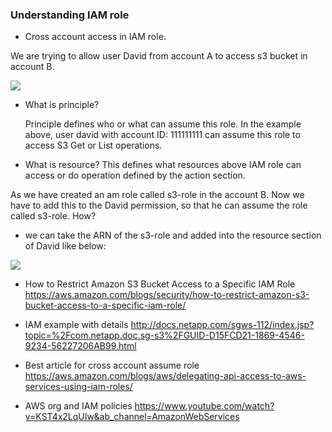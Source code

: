 ### Understanding IAM role

* Cross account access in IAM role.

We are trying to allow user David from account A to access s3 bucket in account B.

 ![](https://github.com/nanofaroque/nerd-read/blob/master/aws_solution_architect_prep/notes/iam/s3-role.png)

 * What is principle?
 
     Principle defines who or what can assume this role. In the example above,
 user david with account ID: 111111111 can assume this role to access S3 Get or List operations.

 * What is resource?
   This defines what resources above IAM role can access or do operation defined by the action section.  

As we have created an am role called s3-role in the account B. Now we have to add this to the David permission, so that he can assume the role called s3-role. How?
- we can take the ARN of the s3-role and added into the resource section of David like below:

![](https://github.com/nanofaroque/nerd-read/blob/master/aws_solution_architect_prep/notes/iam/david.png)

* How to Restrict Amazon S3 Bucket Access to a Specific IAM Role
https://aws.amazon.com/blogs/security/how-to-restrict-amazon-s3-bucket-access-to-a-specific-iam-role/

* IAM example with details 
http://docs.netapp.com/sgws-112/index.jsp?topic=%2Fcom.netapp.doc.sg-s3%2FGUID-D15FCD21-1869-4546-9234-56227206AB99.html

* Best article for cross account assume role
https://aws.amazon.com/blogs/aws/delegating-api-access-to-aws-services-using-iam-roles/

* AWS org and IAM policies
https://www.youtube.com/watch?v=KST4x2LqUIw&ab_channel=AmazonWebServices
